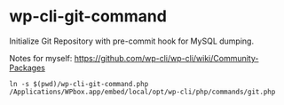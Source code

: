 wp-cli-git-command
==================

Initialize Git Repository with pre-commit hook for MySQL dumping.


Notes for myself:
https://github.com/wp-cli/wp-cli/wiki/Community-Packages
```
ln -s $(pwd)/wp-cli-git-command.php /Applications/WPbox.app/embed/local/opt/wp-cli/php/commands/git.php
```